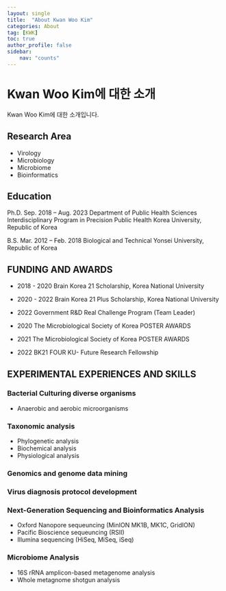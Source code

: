 ```yaml
---
layout: single
title:  "About Kwan Woo Kim"
categories: About
tag: [KWK]
toc: true
author_profile: false
sidebar: 
    nav: "counts"
---
```


# Kwan Woo Kim에 대한 소개

Kwan Woo Kim에 대한 소개입니다. 



## Research Area

- Virology
- Microbiology
- Microbiome
- Bioinformatics
  


## Education

Ph.D.		Sep. 2018 – Aug. 2023
				  Department of Public Health Sciences
				  Interdisciplinary Program in Precision Public Health
				  Korea University, Republic of Korea

B.S.			Mar. 2012 – Feb. 2018
				  Biological and Technical
				  Yonsei University, Republic of Korea

## FUNDING AND AWARDS

- 2018 - 2020     Brain Korea 21 Scholarship, Korea National University
- 2020 - 2022     Brain Korea 21 Plus Scholarship, Korea National University
- 2022            Government R&D Real Challenge Program (Team Leader)


- 2020            The Microbiological Society of Korea POSTER AWARDS
- 2021            The Microbiological Society of Korea POSTER AWARDS
- 2022            BK21 FOUR KU- Future Research Fellowship

  


## EXPERIMENTAL EXPERIENCES AND SKILLS 

### Bacterial Culturing diverse organisms
- Anaerobic and aerobic microorganisms 
  


### Taxonomic analysis 

- Phylogenetic analysis
- Biochemical analysis
- Physiological analysis
  

### Genomics and genome data mining



### Virus diagnosis protocol development



### Next-Generation Sequencing and Bioinformatics Analysis

- Oxford Nanopore sequeuncing (MinION MK1B, MK1C, GridION)
- Pacific Bioscience sequeuncing (RSⅡ)
- Illumina sequencing (HiSeq, MiSeq, iSeq)
  


### Microbiome Analysis
- 16S rRNA amplicon-based metagenome analysis
- Whole metagnome shotgun analysis
